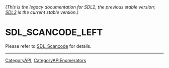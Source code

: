 ###### (This is the legacy documentation for SDL2, the previous stable version; [SDL3](https://wiki.libsdl.org/SDL3/) is the current stable version.)
# SDL_SCANCODE_LEFT

Please refer to [SDL_Scancode](SDL_Scancode) for details.

----
[CategoryAPI](CategoryAPI), [CategoryAPIEnumerators](CategoryAPIEnumerators)

